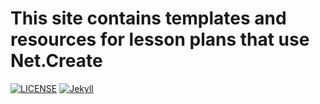 # This site contains templates and resources for lesson plans that use Net.Create

[![LICENSE](https://img.shields.io/badge/license-CC%20BY--NC--SA%204.0-blue)](https://raw.githubusercontent.com/kalanicraig/community-archive/main/LICENSE)
[![Jekyll](https://img.shields.io/badge/jekyll-%3E%3D%203.7-blue.svg)](https://jekyllrb.com/)



